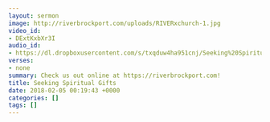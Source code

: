 ```yaml
---
layout: sermon
image: http://riverbrockport.com/uploads/RIVERxchurch-1.jpg
video_id:
- DExtKxbXr3I
audio_id:
- https://dl.dropboxusercontent.com/s/txqduw4ha951cnj/Seeking%20Spiritual%20Gifts.mp3?dl=0
verses:
- none
summary: Check us out online at https://riverbrockport.com!
title: Seeking Spiritual Gifts
date: 2018-02-05 00:19:43 +0000
categories: []
tags: []
---
```


